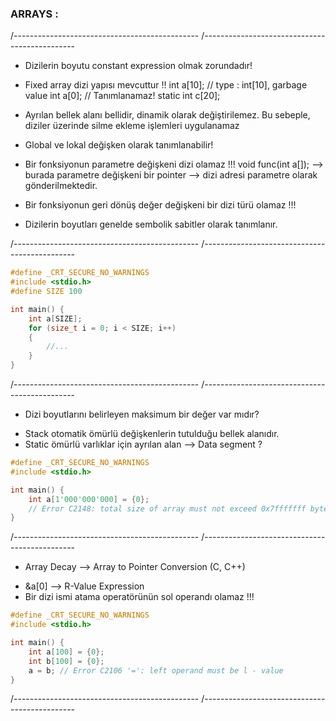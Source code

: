 
 ### ARRAYS : 
/----------------------------------------------
/----------------------------------------------

- Dizilerin boyutu constant expression olmak zorundadır!
- Fixed array dizi yapısı mevcuttur !!
  int a[10]; // type : int[10], garbage value
  int a[0];  // Tanımlanamaz!
  static int c[20];

- Ayrılan bellek alanı bellidir, dinamik olarak değiştirilemez. Bu sebeple, diziler üzerinde silme ekleme işlemleri uygulanamaz
- Global ve lokal değişken olarak tanımlanabilir!
- Bir fonksiyonun parametre değişkeni dizi olamaz !!!
  void func(int a[]); --> burada parametre değişkeni bir pointer
					  --> dizi adresi parametre olarak gönderilmektedir.
- Bir fonksiyonun geri dönüş değer değişkeni bir dizi türü olamaz !!!
- Dizilerin boyutları genelde sembolik sabitler olarak tanımlanır. 

/----------------------------------------------
/----------------------------------------------

```c
#define _CRT_SECURE_NO_WARNINGS
#include <stdio.h>
#define SIZE 100 

int main() {
	int a[SIZE];
	for (size_t i = 0; i < SIZE; i++)
	{
		//...
	}
}
```

/----------------------------------------------
/----------------------------------------------

* Dizi boyutlarını belirleyen maksimum bir değer var mıdır? 

- Stack otomatik ömürlü değişkenlerin tutulduğu bellek alanıdır. 
- Static ömürlü varlıklar için ayrılan alan --> Data segment ? 

```c
#define _CRT_SECURE_NO_WARNINGS
#include <stdio.h>

int main() {
	int a[1'000'000'000] = {0};
	// Error C2148: total size of array must not exceed 0x7fffffff bytes	
}
```

/----------------------------------------------
/----------------------------------------------

* Array Decay --> Array to Pointer Conversion (C, C++)
- &a[0] --> R-Value Expression 
- Bir dizi ismi atama operatörünün sol operandı olamaz !!!

```c
#define _CRT_SECURE_NO_WARNINGS
#include <stdio.h>

int main() {
	int a[100] = {0};
	int b[100] = {0};
	a = b; // Error	C2106 '=': left operand must be l - value	
}
```

/----------------------------------------------
/----------------------------------------------
